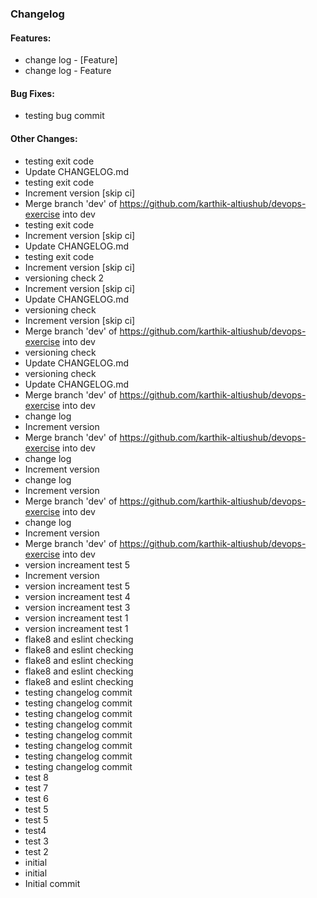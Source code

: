 ### Changelog

#### Features:
- change log - [Feature]
- change log - Feature

#### Bug Fixes:
- testing bug commit

#### Other Changes:
- testing exit code
- Update CHANGELOG.md
- testing exit code
- Increment version [skip ci]
- Merge branch 'dev' of https://github.com/karthik-altiushub/devops-exercise into dev
- testing exit code
- Increment version [skip ci]
- Update CHANGELOG.md
- testing exit code
- Increment version [skip ci]
- versioning check 2
- Increment version [skip ci]
- Update CHANGELOG.md
- versioning check
- Increment version [skip ci]
- Merge branch 'dev' of https://github.com/karthik-altiushub/devops-exercise into dev
- versioning check
- Update CHANGELOG.md
- versioning check
- Update CHANGELOG.md
- Merge branch 'dev' of https://github.com/karthik-altiushub/devops-exercise into dev
- change log
- Increment version
- Merge branch 'dev' of https://github.com/karthik-altiushub/devops-exercise into dev
- change log
- Increment version
- change log
- Increment version
- Merge branch 'dev' of https://github.com/karthik-altiushub/devops-exercise into dev
- change log
- Increment version
- Merge branch 'dev' of https://github.com/karthik-altiushub/devops-exercise into dev
- version increament test 5
- Increment version
- version increament test 5
- version increament test 4
- version increament test 3
- version increament test 1
- version increament test 1
- flake8 and eslint checking
- flake8 and eslint checking
- flake8 and eslint checking
- flake8 and eslint checking
- flake8 and eslint checking
- testing changelog commit
- testing changelog commit
- testing changelog commit
- testing changelog commit
- testing changelog commit
- testing changelog commit
- testing changelog commit
- testing changelog commit
- test 8
- test 7
- test 6
- test 5
- test 5
- test4
- test 3
- test 2
- initial
- initial
- Initial commit



